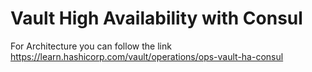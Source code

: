 # Vault High Availability with Consul

For Architecture you can follow the link
https://learn.hashicorp.com/vault/operations/ops-vault-ha-consul
